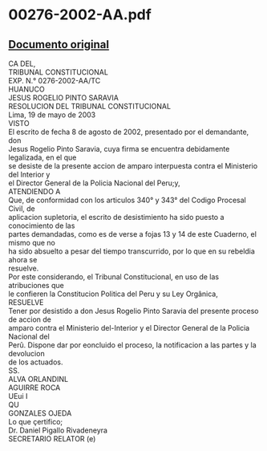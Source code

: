 
00276-2002-AA.pdf
=================
  
[Documento original](https://tc.gob.pe/jurisprudencia/2003/00276-2002-AA.pdf)  
---  
CA DEL,  
TRIBUNAL CONSTITUCIONAL  
EXP. N.° 0276-2002-AA/TC  
HUANUCO  
JESUS ROGELIO PINTO SARAVIA  
RESOLUCION DEL TRIBUNAL CONSTITUCIONAL  
Lima, 19 de mayo de 2003  
VISTO  
El escrito de fecha 8 de agosto de 2002, presentado por el demandante, don  
Jesus Rogelio Pinto Saravia, cuya firma se encuentra debidamente legalizada, en el que  
se desiste de la presente accion de amparo interpuesta contra el Ministerio del Interior y  
el Director General de la Policia Nacional del Peru;y,  
ATENDIENDO A  
Que, de conformidad con los articulos 340° y 343° del Codigo Procesal Civil, de  
aplicacion supletoria, el escrito de desistimiento ha sido puesto a conocimiento de las  
partes demandadas, como es de verse a fojas 13 y 14 de este Cuaderno, el mismo que no  
ha sido absuelto a pesar del tiempo transcurrido, por lo que en su rebeldia ahora se  
resuelve.  
Por este considerando, el Tribunal Constitucional, en uso de las atribuciones que  
le confieren la Constitucion Politica del Peru y su Ley Orgânica,  
RESUELVE  
Tener por desistido a don Jesus Rogelio Pinto Saravia del presente proceso de accion de  
amparo contra el Ministerio del-Interior y el Director General de la Policia Nacional del  
Perû. Dispone dar por eoncluido el proceso, la notificacion a las partes y la devolucion  
de los actuados.  
SS.  
ALVA ORLANDINL  
AGUIRRE ROCA  
UEui I  
QU  
GONZALES OJEDA  
Lo que çertifico;  
Dr. Daniel Pigallo Rivadeneyra  
SECRETARIO RELATOR (e)